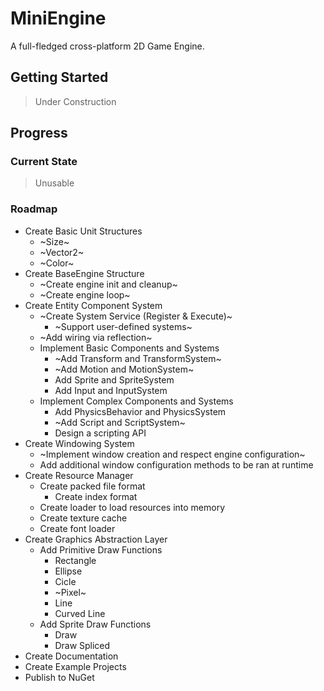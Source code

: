 # MiniEngine
A full-fledged cross-platform 2D Game Engine.

## Getting Started
> Under Construction

## Progress
### Current State
> Unusable

### Roadmap
- Create Basic Unit Structures
  - ~Size~
  - ~Vector2~
  - ~Color~
- Create BaseEngine Structure
  - ~Create engine init and cleanup~
  - ~Create engine loop~
- Create Entity Component System
  - ~Create System Service (Register & Execute)~
    - ~Support user-defined systems~
  - ~Add wiring via reflection~
  - Implement Basic Components and Systems
    - ~Add Transform and TransformSystem~
    - ~Add Motion and MotionSystem~
    - Add Sprite and SpriteSystem
    - Add Input and InputSystem
  - Implement Complex Components and Systems
    - Add PhysicsBehavior and PhysicsSystem
    - ~Add Script and ScriptSystem~
    - Design a scripting API
- Create Windowing System
  - ~Implement window creation and respect engine configuration~
  - Add additional window configuration methods to be ran at runtime
- Create Resource Manager
  - Create packed file format
    - Create index format
  - Create loader to load resources into memory
  - Create texture cache
  - Create font loader
- Create Graphics Abstraction Layer
  - Add Primitive Draw Functions
    - Rectangle
    - Ellipse
    - Cicle
    - ~Pixel~
    - Line
    - Curved Line
  - Add Sprite Draw Functions
    - Draw
    - Draw Spliced
- Create Documentation
- Create Example Projects
- Publish to NuGet
    
